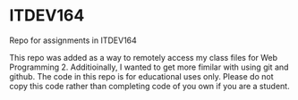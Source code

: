 # ITDEV164
Repo for assignments in ITDEV164

This repo was added as a way to remotely access my class files for Web Programming 2. 
Additioinally, I wanted to get more fimilar with using git and github. The code in 
this repo is for educational uses only. Please do not copy this code rather than 
completing code of you own if you are a student.
